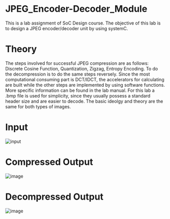 # JPEG_Encoder-Decoder_Module

This is a lab assignment of SoC Design course. The objective of this lab is to design a JPEG encoder/decoder unit by using systemC. 
# Theory
The steps involved for successful JPEG compression are as follows: Discrete Cosine Function, Quantization, Zigzag, Entropy Encoding. To do the decompression is to do the same steps reversely. Since the most computational consuming part is DCT/IDCT, the accelerators for calculating are built while the other steps are implemented by using software functions. More specific information can be found in the lab manual.
For this lab a .bmp file is used for simplicity, since they usually possess a standard header size and are easier to decode. The basic ideolgy and theory are the same for both types of images.
# Input
![input](https://user-images.githubusercontent.com/96636782/156274237-e2808276-0888-43e2-96e5-cfd54c34758c.png)
# Compressed Output
![image](https://user-images.githubusercontent.com/96636782/156274398-c5adce0b-7a76-478b-951e-eb561291767c.png)
# Decompressed Output
![image](https://user-images.githubusercontent.com/96636782/156274410-0db8d74a-0aad-44ca-933e-71651bda4746.png)
